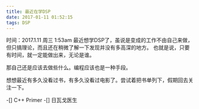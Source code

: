 ```yaml
---
title: 最近在学DSP
date: 2017-01-11 01:52:15
tags: DSP
---
```

时间：2017.1.11 周三 1:53am
最近想学DSP了，虽说是变成的工作不由自己来做，但只搞理论，而且还在稍微了解一下发现并没有多高深的地方。
也就是说，只要有时间，就一定能做出来，无论是谁。

那自己还是应该去做些什么。编程应该也是一种手段。

想想最近有多久没看过书，有多久没看过电影了。尝试着把书单列下，假期回去关注一下。

-[] C++ Primer
-[] 日瓦戈医生